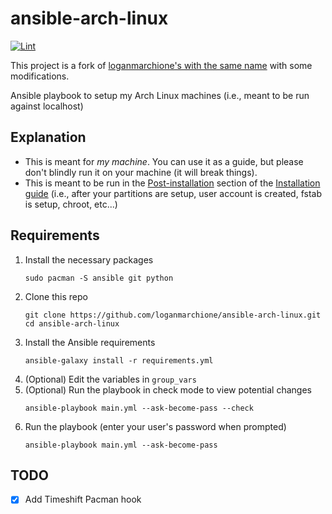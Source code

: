 # ansible-arch-linux

[![Lint](https://github.com/carlosherrerascz/ansible-arch-linux/actions/workflows/lint.yml/badge.svg)](https://github.com/carlosherrerascz/ansible-arch-linux/actions/workflows/lint.yml)

This project is a fork of [loganmarchione's with the same name](https://github.com/loganmarchione/ansible-arch-linux/) with some modifications.

Ansible playbook to setup my Arch Linux machines (i.e., meant to be run against localhost)

## Explanation

* This is meant for _my machine_. You can use it as a guide, but please don't blindly run it on your machine (it will break things).
* This is meant to be run in the [Post-installation](https://wiki.archlinux.org/title/installation_guide#Post-installation) section of the [Installation guide](https://wiki.archlinux.org/title/installation_guide) (i.e., after your partitions are setup, user account is created, fstab is setup, chroot, etc...)

## Requirements

1. Install the necessary packages
   ```
   sudo pacman -S ansible git python
   ```
1. Clone this repo
   ```
   git clone https://github.com/loganmarchione/ansible-arch-linux.git
   cd ansible-arch-linux
   ```
1. Install the Ansible requirements
   ```
   ansible-galaxy install -r requirements.yml
   ```
1. (Optional) Edit the variables in `group_vars`
1. (Optional) Run the playbook in check mode to view potential changes
   ```
   ansible-playbook main.yml --ask-become-pass --check
   ````
1. Run the playbook (enter your user's password when prompted)
   ```
   ansible-playbook main.yml --ask-become-pass
   ```

## TODO
- [X] Add Timeshift Pacman hook

